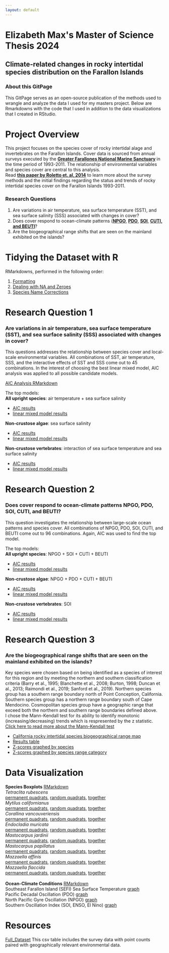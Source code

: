 ```yaml
---
layout: default
---
```


# Elizabeth Max's Master of Science Thesis 2024
## Climate-related changes in rocky intertidal species distribution on the Farallon Islands

### **About this GitPage**<br>
This GitPage serves as an open-source publication of the methods used to wrangle and analyze the data I used for my masters project. Below are Rmarkdowns with the code that I used in addition to the data visualizations that I created in RStudio.<br>

# Project Overview
This project focuses on the species cover of rocky intertidal alage and invertebrates on the Farallon Islands. Cover data is sourced from annual surveys executed by the <b> **[Greater Farallones National Marine Sanctuary](https://farallones.noaa.gov/science/intertidal.html)** </b> in the time period of 1993-2011. The relationship of environmental variables and species cover are central to this analysis. <br>
Read <b>**[this paper by Roletto et. al, 2014](https://bioone.org/journals/monographs-of-the-western-north-american-naturalist/volume-7/issue-1/042.007.0120/Status-and-Trends-of-the-Rocky-Intertidal-Community-on-the/10.3398/042.007.0120.full)**</b> to learn more about the survey methods and the initial findings regarding the status and trends of rocky intertidal species cover on the Farallon Islands 1993-2011.

### **Research Questions**<br>
1. Are variations in air temperature, sea surface temperature (SST), and sea surface salinity (SSS) associated with changes in cover?<br>
2. Does cover respond to ocean-climate patterns (**[NPGO](https://www.psl.noaa.gov/gcos_wgsp/Timeseries/NPGO/)**, **[PDO](https://www.ncei.noaa.gov/access/monitoring/pdo/)**, **[SOI](https://www.ncei.noaa.gov/access/monitoring/enso/soi)**, **[CUTI, and BEUTI](https://mjacox.com/upwelling-indices/)**?<br>
3. Are the biogeographical range shifts that are seen on the mainland exhibited on the islands?<br>

# Tidying the Dataset with R 
RMarkdowns, performed in the following order:
1. [Formatting](https://elizabethmax.github.io/SEFI-Intertidal-1993-2011/Tidying_Data.1_Format.html) <br>
2. [Dealing with NA and Zeroes](https://elizabethmax.github.io/SEFI-Intertidal-1993-2011/Tidying_Data.2_NA.and.Zeroes.html) <br>
3. [Species Name Corrections](https://elizabethmax.github.io/SEFI-Intertidal-1993-2011/Tidying_Data.3_Name.Corrections.html)<br>

# Research Question 1
### Are variations in air temperature, sea surface temperature (SST), and sea surface salinity (SSS) associated with changes in cover?
This questions addresses the relationship between species cover and local-scale environmental variables. All combinations of SST, air temperature, SSS, and the interactive effects of SST and SSS come out to 45 combinations. In the interest of choosing the best linear mixed model, AIC analysis was applied to all possible candidate models.

[AIC Analysis RMarkdown]()

The top models: <br>
**All upright species**: air temperature + sea surface salinity
- [AIC results]()
- [linear mixed model results]() 

**Non-crustose algae**: sea surface salinity
- [AIC results]()
- [linear mixed model results]() 

**Non-crustose vertebrates**: interaction of sea surface temperature and sea surface salinity  
- [AIC results]()
- [linear mixed model results]()

# Research Question 2
### Does cover respond to ocean-climate patterns NPGO, PDO, SOI, CUTI, and BEUTI?
This question investigates the relationship between large-scale ocean patterns and species cover. All combinations of NPGO, PDO, SOI, CUTI, and BEUTI come out to 96 combinations. Again, AIC was used to find the top model.

The top models: <br>
**All upright species**: NPGO + SOI + CUTI + BEUTI  
- [AIC results]()
- [linear mixed model results]()
  
**Non-crustose algae**: NPGO + PDO + CUTI + BEUTI  
- [AIC results]()  
- [linear mixed model results]()

**Non-crustose vertebrates**: SOI
- [AIC results]()  
- [linear mixed model results]()  

# Research Question 3
### Are the biogeographical range shifts that are seen on the mainland exhibited on the islands?
Key species were chosen based on being identified as a species of interest for this region and by meeting the northern and southern classification criteria (Barry et al., 1995; Blanchette et al., 2008; Burton, 1998; Duncan et al., 2013; Raimondi et al., 2019; Sanford et al., 2019). 
Northern species group has a southern range boundary north of Point Conception, California.
Southern species group has a northern range boundary south of Cape Mendocino.
Cosmopolitan species group have a geographic range that exceed both the northern and southern range boundaries defined above. <br>
I chose the Mann-Kendall test for its ability to identify monotonic (increasing/decreasing) trends which is respresented by the z statistic. [Click here to read more about the Mann-Kendall test]() <br>
- [California rocky intertidal species biogeographical range map]() <br>
- [Results table]()<br>
- [Z-scores graphed by species]()<br>
- [Z-scores graphed by species range category]()<br>

# Data Visualization 
**Species Boxplots**  [RMarkdown](https://elizabethmax.github.io/SEFI-Intertidal-1993-2011/Species_DataViz.html)   
*Tetraclita rubescens*   
[permanent quadrats](https://elizabethmax.github.io/SEFI-Intertidal-1993-2011/TetraPermSqrt.png), [random quadrats](https://elizabethmax.github.io/SEFI-Intertidal-1993-2011/TetraRandSqrt.png), [together](https://elizabethmax.github.io/SEFI-Intertidal-1993-2011/TetraAllSqrt.png)  
*Mytilus californianus*   
[permanent quadrats](https://elizabethmax.github.io/SEFI-Intertidal-1993-2011/MytPermSqrt.png), [random quadrats](https://elizabethmax.github.io/SEFI-Intertidal-1993-2011/MytRandSqrt.png), [together](https://elizabethmax.github.io/SEFI-Intertidal-1993-2011/MytAllSqrt.png)  
*Corallina vancouveriensis*   
[permanent quadrats](https://elizabethmax.github.io/SEFI-Intertidal-1993-2011/CorPermSqrt.png), [random quadrats](https://elizabethmax.github.io/SEFI-Intertidal-1993-2011/CorRandSqrt.png), [together](https://elizabethmax.github.io/SEFI-Intertidal-1993-2011/CorAllSqrt.png)  
*Endocladia muricata*  
[permanent quadrats](https://elizabethmax.github.io/SEFI-Intertidal-1993-2011/EndoPermSqrt.png), [random quadrats](https://elizabethmax.github.io/SEFI-Intertidal-1993-2011/EndoRandSqrt.png), [together](https://elizabethmax.github.io/SEFI-Intertidal-1993-2011/EndoAllSqrt.png)  
*Mastocarpus jardinii*  
[permanent quadrats](https://elizabethmax.github.io/SEFI-Intertidal-1993-2011/MastJPermSqrt.png), [random quadrats](https://elizabethmax.github.io/SEFI-Intertidal-1993-2011/MastJRandSqrt.png), [together](https://elizabethmax.github.io/SEFI-Intertidal-1993-2011/MastJAllSqrt.png)  
*Mastocarpus papillatus*  
[permanent quadrats](https://elizabethmax.github.io/SEFI-Intertidal-1993-2011/MastPPermSqrt.png), [random quadrats](https://elizabethmax.github.io/SEFI-Intertidal-1993-2011/MastPRandSqrt.png), [together](https://elizabethmax.github.io/SEFI-Intertidal-1993-2011/MastPAllSqrt.png)  
*Mazzaella affinis*  
[permanent quadrats](https://elizabethmax.github.io/SEFI-Intertidal-1993-2011/MazzAPermSqrt.png), [random quadrats](https://elizabethmax.github.io/SEFI-Intertidal-1993-2011/MazzARandSqrt.png), [together](https://elizabethmax.github.io/SEFI-Intertidal-1993-2011/MazzAAllSqrt.png)  
*Mazzaella flaccida*  
[permanent quadrats](https://elizabethmax.github.io/SEFI-Intertidal-1993-2011/MazzFPermSqrt.png), [random quadrats](https://elizabethmax.github.io/SEFI-Intertidal-1993-2011/MazzFRandSqrt.png), [together](https://elizabethmax.github.io/SEFI-Intertidal-1993-2011/MazzFAllSqrt.png)<br><br> 
**Ocean-Climate Conditions** [RMarkdown](https://elizabethmax.github.io/SEFI-Intertidal-1993-2011/SEFIOcean-Climate.html)  
Southeast Farallon Island (SEFI) Sea Surface Temperature [graph](https://elizabethmax.github.io/SEFI-Intertidal-1993-2011/.html)  
Pacific Decadal Oscillation (PDO) [graph](https://elizabethmax.github.io/SEFI-Intertidal-1993-2011/.html)  
North Pacific Gyre Oscillation (NPGO) [graph](https://elizabethmax.github.io/SEFI-Intertidal-1993-2011/.html)  
Southern Oscillation Index (SOI, ENSO, El Nino) [graph](https://elizabethmax.github.io/SEFI-Intertidal-1993-2011/.html)  

# Resources
[Full_Dataset](https://elizabethmax.github.io/SEFI-Intertidal-1993-2011/SEFI_RockyIntertidalData_Bio-Env.html) This csv table includes the survey data with point counts paired with geographically relevant environmental data. 

